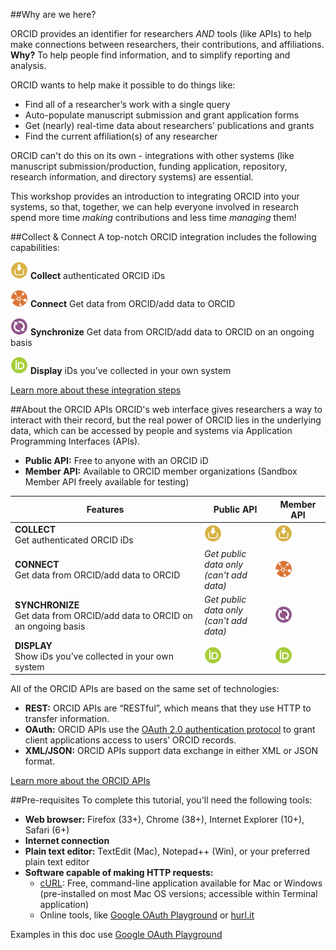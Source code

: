 ##Why are we here?

ORCID provides an identifier for researchers _AND_ tools (like APIs) to help make connections between researchers, their contributions, and affiliations. **Why?** To help people find information, and to simplify reporting and analysis.

ORCID wants to help make it possible to do things like:

* Find all of a researcher’s work with a single query
* Auto-populate manuscript submission and grant application forms
* Get (nearly) real-time data about researchers’ publications and grants
* Find the current affiliation(s) of any researcher

ORCID can't do this on its own - integrations with other systems (like manuscript submission/production, funding application, repository, research information, and directory systems) are essential. 

This workshop provides an introduction to integrating ORCID into your systems, so that, together, we can help everyone involved in research spend more time *making* contributions and less time *managing* them!

##Collect & Connect
A top-notch ORCID integration includes the following capabilities:

<img src="images/Collect_4PP.png" class="icon" width="28" alt="ORCID Collect icon"/> **Collect** authenticated ORCID iDs

<img src="images/Connect_4PP.png" class="icon" width="28" alt="ORCID Connect icon"/> **Connect** Get data from ORCID/add data to ORCID

<img src="images/Synchronize_4PP.png" class="icon" width="28" alt="ORCID Synchronize icon"/> **Synchronize** Get data from ORCID/add data to ORCID on an ongoing basis 

<img src="images/Display_4PP.png" class="icon" width="28" alt="ORCID Display icon"/> **Display** iDs you’ve collected in your own system

[Learn more about these integration steps](https://members.orcid.org/)


##About the ORCID APIs
ORCID's web interface gives researchers a way to interact with their record, but the real power of ORCID lies in the underlying data, which can be accessed by people and systems via Application Programming Interfaces (APIs).

* **Public API:** Free to anyone with an ORCID iD
* **Member API:** Available to ORCID member organizations (Sandbox Member API freely available for testing)

| Features       | Public API | Member API |
| -------------- | ---------- | ---------- |
|**COLLECT**<br>Get authenticated ORCID iDs| <img src="images/Collect_4PP.png" class="icon" width="28" alt="ORCID Collect icon"/> | <img src="images/Collect_4PP.png" class="icon" width="28" alt="ORCID Collect icon"/> |
|**CONNECT**<br>Get data from ORCID/add data to ORCID| *Get public data only<br>(can't add data)* | <img src="images/Connect_4PP.png" class="icon" width="28" alt="ORCID Connect icon"/> |
|**SYNCHRONIZE**<br>Get data from ORCID/add data to ORCID on an ongoing basis| *Get public data only<br>(can't add data)* | <img src="images/Synchronize_4PP.png" class="icon" width="28" alt="ORCID Synchronize icon"/> |
|**DISPLAY**<br>Show iDs you’ve collected in your own system| <img src="images/Display_4PP.png" class="icon" width="28" alt="ORCID Display icon"/> | <img src="images/Display_4PP.png" class="icon" width="28" alt="ORCID Display icon"/> |

All of the ORCID APIs are  based on the same set of technologies:

* **REST:** ORCID APIs are &ldquo;RESTful&rdquo;, which  means that they use HTTP to transfer information.
* **OAuth:** ORCID  APIs use the [OAuth 2.0 authentication protocol](https://oauth.net/2/) to grant client  applications access to users&rsquo; ORCID records.
* **XML/JSON:** ORCID APIs support data exchange in either XML or JSON format.

[Learn more about the ORCID APIs](https://members.orcid.org/api/about-orcid-apis)

##Pre-requisites
To complete this tutorial, you'll need the following tools:

* **Web browser:** Firefox (33+), Chrome (38+), Internet Explorer (10+), Safari (6+)
* **Internet connection**
* **Plain text editor:** TextEdit (Mac), Notepad++ (Win), or your preferred plain text editor
* **Software capable of making HTTP requests:**
    - [cURL](http://curl.haxx.se/download.html): Free, command-line application available for Mac  or Windows (pre-installed on most Mac OS versions; accessible within Terminal application)
    - Online tools, like [Google OAuth Playground](https://developers.google.com/oauthplayground/) or [hurl.it](http://hurl.it">hurl.it)

Examples in this doc use [Google OAuth Playground](https://developers.google.com/oauthplayground/)